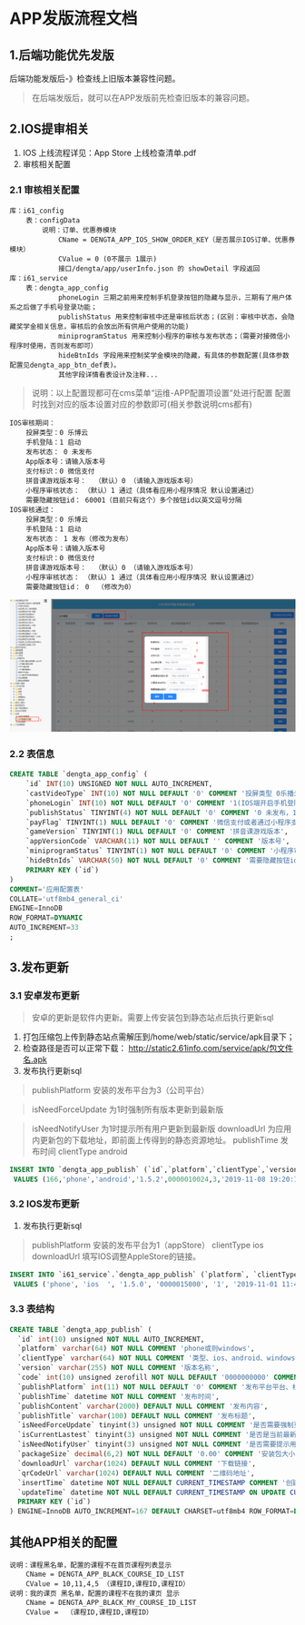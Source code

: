 # APP发版流程文档

## 1.后端功能优先发版
   后端功能发版后-》检查线上旧版本兼容性问题。
   > 在后端发版后，就可以在APP发版前先检查旧版本的兼容问题。
## 2.IOS提审相关
1. IOS 上线流程详见：App Store 上线检查清单.pdf
2. 审核相关配置

### 2.1 审核相关配置
    库：i61_config
        表：configData
            说明：订单、优惠券模块
                CName = DENGTA_APP_IOS_SHOW_ORDER_KEY（是否展示IOS订单、优惠券模块）
                CValue = 0 (0不展示 1展示)
                接口/dengta/app/userInfo.json 的 showDetail 字段返回
    库：i61_service
        表：dengta_app_config
                phoneLogin 三期之前用来控制手机登录按钮的隐藏与显示，三期有了用户体系之后做了手机号登录功能；
                publishStatus 用来控制审核中还是审核后状态；(区别：审核中状态，会隐藏奖学金相关信息，审核后的会放出所有供用户使用的功能)
                miniprogramStatus 用来控制小程序的审核与发布状态；（需要对接微信小程序时使用，否则发布即可）
                hideBtnIds 字段用来控制奖学金模块的隐藏，有具体的参数配置(具体参数配置见dengta_app_btn_def表)。
                其他字段详情看表设计及注释...
> 说明：以上配置现都可在cms菜单“运维-APP配置项设置“处进行配置
> 配置时找到对应的版本设置对应的参数即可(相关参数说明cms都有)  


    IOS审核期间：
        投屏类型：0 乐博云
        手机登陆：1 启动
        发布状态： 0 未发布
        App版本号：请输入版本号
        支付标识：0 微信支付
        拼音课游戏版本号：  （默认）0 （请输入游戏版本号）
        小程序审核状态： （默认）1 通过（具体看应用小程序情况 默认设置通过）
        需要隐藏按钮id： 60001（目前只有这个）多个按钮id以英文逗号分隔
    IOS审核通过：
        投屏类型：0 乐博云
        手机登陆：1 启动
        发布状态： 1 发布（修改为发布）
        App版本号：请输入版本号
        支付标识：0 微信支付
        拼音课游戏版本号：  （默认）0 （请输入游戏版本号）
        小程序审核状态： （默认）1 通过（具体看应用小程序情况 默认设置通过）
        需要隐藏按钮id： 0  （修改为0）
![数据库字段](../img/img2.png)
 
### 2.2 表信息
```sql
CREATE TABLE `dengta_app_config` (
	`id` INT(10) UNSIGNED NOT NULL AUTO_INCREMENT,
	`castVideoType` INT(10) NOT NULL DEFAULT '0' COMMENT '投屏类型 0乐播云 1 通用类型',
	`phoneLogin` INT(10) NOT NULL DEFAULT '0' COMMENT '1(IOS端开启手机登陆) 0关闭',
	`publishStatus` TINYINT(4) NOT NULL DEFAULT '0' COMMENT '0 未发布，1已发布',
	`payFlag` TINYINT(1) NULL DEFAULT '0' COMMENT '微信支付或者通过小程序支付标志位 0-微信支付 1-通过小程序支付',
	`gameVersion` TINYINT(1) NULL DEFAULT '0' COMMENT '拼音课游戏版本',
	`appVersionCode` VARCHAR(11) NOT NULL DEFAULT '' COMMENT '版本号',
	`miniprogramStatus` TINYINT(1) NOT NULL DEFAULT '0' COMMENT '小程序审核状态 0未过审，1已过审',
	`hideBtnIds` VARCHAR(50) NOT NULL DEFAULT '0' COMMENT '需要隐藏按钮id（60001 个人中心-奖学金模块）',
	PRIMARY KEY (`id`)
)
COMMENT='应用配置表'
COLLATE='utf8mb4_general_ci'
ENGINE=InnoDB
ROW_FORMAT=DYNAMIC
AUTO_INCREMENT=33
;

```
            
## 3.发布更新

### 3.1 安卓发布更新
> 安卓的更新是软件内更新。需要上传安装包到静态站点后执行更新sql
1. 打包压缩包上传到静态站点需解压到/home/web/static/service/apk目录下；
2. 检查路径是否可以正常下载： http://static2.61info.com/service/apk/包文件名.apk
3. 发布执行更新sql 
> publishPlatform 安装的发布平台为3（公司平台）

> isNeedForceUpdate 为1时强制所有版本更新到最新版

> isNeedNotifyUser  为1时提示所有用户更新到最新版
> downloadUrl  为应用内更新包的下载地址，即前面上传得到的静态资源地址。
> publishTime 发布时间
> clientType  android
```sql
INSERT INTO `dengta_app_publish` (`id`,`platform`,`clientType`,`version`,`code`,`publishPlatform`,`publishTime`,`publishContent`,`publishTitle`,`isNeedForceUpdate`,`isCurrentLastest`,`isNeedNotifyUser`,`packageSize`,`downloadUrl`,`qrCodeUrl`,`insertTime`,`updateTime`)
 VALUES (166,'phone','android','1.5.2',0000010024,3,'2019-11-08 19:20:12','1、新增双十一红包雨活动；\r\n2、双十一买5送3，限时抢购；','双十一优惠活动火热进行',0,1,1,15.00,'http://static2.61info.com/service/apk/app-release-jiagu-release-152.apk','http://static2.61info.com/service/apk/app-release-jiagu-release-152.apk','2019-11-08 19:20:53','2019-11-08 19:41:39');
```
### 3.2 IOS发布更新
1. 发布执行更新sql 
> publishPlatform 安装的发布平台为1（appStore）
> clientType  ios
> downloadUrl  填写IOS调整AppleStore的链接。
```sql
INSERT INTO `i61_service`.`dengta_app_publish` (`platform`, `clientType`, `version`, `code`, `publishPlatform`, `publishTime`, `publishContent`, `publishTitle`, `isNeedForceUpdate`, `isCurrentLastest`, `isNeedNotifyUser`, `packageSize`, `downloadUrl` )
 VALUES ('phone', 'ios	', '1.5.0', '0000015000', '1', '2019-11-01 11:42:02', '1.5.0版本更新', '1.5.0版本更新', '0', '1', '1', '15.00', 'itms-apps://itunes.apple.com/app/id1458106216?mt=8');
```

### 3.3 表结构
```sql
CREATE TABLE `dengta_app_publish` (
  `id` int(10) unsigned NOT NULL AUTO_INCREMENT,
  `platform` varchar(64) NOT NULL COMMENT 'phone或则windows',
  `clientType` varchar(64) NOT NULL COMMENT '类型、ios、android、windows',
  `version` varchar(255) NOT NULL COMMENT '版本名称',
  `code` int(10) unsigned zerofill NOT NULL DEFAULT '0000000000' COMMENT '版本号',
  `publishPlatform` int(11) NOT NULL DEFAULT '0' COMMENT '发布平台平台、根据clienttype（android和window下:0默认平台/2蒲公英/3.公司平台）（ios下:1.appStore/2.蒲公英/3.公司平台）',
  `publishTime` datetime NOT NULL COMMENT '发布时间',
  `publishContent` varchar(2000) DEFAULT NULL COMMENT '发布内容',
  `publishTitle` varchar(100) DEFAULT NULL COMMENT '发布标题',
  `isNeedForceUpdate` tinyint(3) unsigned NOT NULL COMMENT '是否需要强制更新(1开0关)',
  `isCurrentLastest` tinyint(3) unsigned NOT NULL COMMENT '是否是当前最新版本（1开0关)',
  `isNeedNotifyUser` tinyint(3) unsigned NOT NULL COMMENT '是否需要提示用户（1开0关)',
  `packageSize` decimal(6,2) NOT NULL DEFAULT '0.00' COMMENT '安装包大小',
  `downloadUrl` varchar(1024) DEFAULT NULL COMMENT '下载链接',
  `qrCodeUrl` varchar(1024) DEFAULT NULL COMMENT '二维码地址',
  `insertTime` datetime NOT NULL DEFAULT CURRENT_TIMESTAMP COMMENT '创建时间',
  `updateTime` datetime NOT NULL DEFAULT CURRENT_TIMESTAMP ON UPDATE CURRENT_TIMESTAMP COMMENT '更新时间',
  PRIMARY KEY (`id`)
) ENGINE=InnoDB AUTO_INCREMENT=167 DEFAULT CHARSET=utf8mb4 ROW_FORMAT=DYNAMIC COMMENT='应用发布表'
```

## 其他APP相关的配置

    说明：课程黑名单，配置的课程不在首页课程列表显示
        CName = DENGTA_APP_BLACK_COURSE_ID_LIST
        CValue = 10,11,4,5 （课程ID,课程ID,课程ID）
    说明：我的课页 黑名单，配置的课程不在我的课页 显示
        CName = DENGTA_APP_BLACK_MY_COURSE_ID_LIST
        CValue =  （课程ID,课程ID,课程ID）